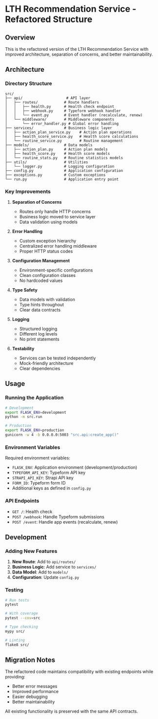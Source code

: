 # LTH Recommendation Service - Refactored Structure

## Overview

This is the refactored version of the LTH Recommendation Service with improved architecture, separation of concerns, and better maintainability.

## Architecture

### Directory Structure

```
src/
├── api/                    # API layer
│   ├── routes/            # Route handlers
│   │   ├── health.py      # Health check endpoint
│   │   ├── webhook.py     # Typeform webhook handler
│   │   └── event.py       # Event handler (recalculate, renew)
│   └── middleware/        # Middleware components
│       └── error_handler.py # Global error handling
├── services/              # Business logic layer
│   ├── action_plan_service.py    # Action plan operations
│   ├── health_score_service.py   # Health score calculations
│   └── routine_service.py        # Routine management
├── models/                # Data models
│   ├── action_plan.py     # Action plan models
│   ├── health_score.py    # Health score models
│   └── routine_stats.py   # Routine statistics models
├── utils/                 # Utilities
│   └── logger.py          # Logging configuration
├── config.py              # Application configuration
├── exceptions.py          # Custom exceptions
└── run.py                 # Application entry point
```

### Key Improvements

1. **Separation of Concerns**
   - Routes only handle HTTP concerns
   - Business logic moved to service layer
   - Data validation using models

2. **Error Handling**
   - Custom exception hierarchy
   - Centralized error handling middleware
   - Proper HTTP status codes

3. **Configuration Management**
   - Environment-specific configurations
   - Clean configuration classes
   - No hardcoded values

4. **Type Safety**
   - Data models with validation
   - Type hints throughout
   - Clear data contracts

5. **Logging**
   - Structured logging
   - Different log levels
   - No print statements

6. **Testability**
   - Services can be tested independently
   - Mock-friendly architecture
   - Clear dependencies

## Usage

### Running the Application

```bash
# Development
export FLASK_ENV=development
python -m src.run

# Production
export FLASK_ENV=production
gunicorn -w 4 -b 0.0.0.0:5003 "src.api:create_app()"
```

### Environment Variables

Required environment variables:
- `FLASK_ENV`: Application environment (development/production)
- `TYPEFORM_API_KEY`: Typeform API key
- `STRAPI_API_KEY`: Strapi API key
- `FORM_ID`: Typeform form ID
- Additional keys as defined in `config.py`

### API Endpoints

- `GET /`: Health check
- `POST /webhook`: Handle Typeform submissions
- `POST /event`: Handle app events (recalculate, renew)

## Development

### Adding New Features

1. **New Route**: Add to `api/routes/`
2. **Business Logic**: Add service to `services/`
3. **Data Model**: Add to `models/`
4. **Configuration**: Update `config.py`

### Testing

```bash
# Run tests
pytest

# With coverage
pytest --cov=src

# Type checking
mypy src/

# Linting
flake8 src/
```

## Migration Notes

The refactored code maintains compatibility with existing endpoints while providing:
- Better error messages
- Improved performance
- Easier debugging
- Better maintainability

All existing functionality is preserved with the same API contracts.